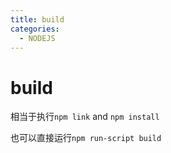 ```yaml
---
title: build
categories:
  - NODEJS
---
```


# build

相当于执行`npm link` and `npm install`

也可以直接运行`npm run-script build`
